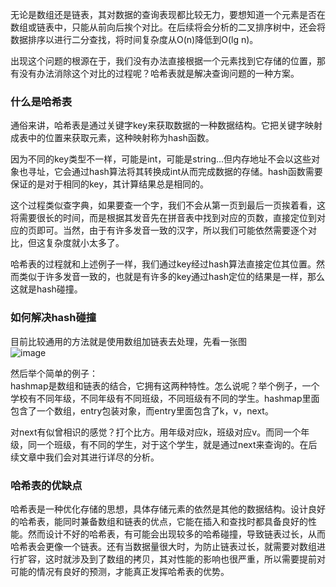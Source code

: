 无论是数组还是链表，其对数据的查询表现都比较无力，要想知道一个元素是否在数组或链表中，只能从前向后挨个对比。在后续将会分析的二叉排序树中，还会将数据排序以进行二分查找，将时间复杂度从O(n)降低到O(lg n)。

出现这个问题的根源在于，我们没有办法直接根据一个元素找到它存储的位置，那有没有办法消除这个对比的过程呢？哈希表就是解决查询问题的一种方案。

### 什么是哈希表
通俗来讲，哈希表是通过关键字key来获取数据的一种数据结构。它把关键字映射成表中的位置来获取元素，这种映射称为hash函数。

因为不同的key类型不一样，可能是int，可能是string...但内存地址不会以这些对象也寻址，它会通过hash算法将其转换成int从而完成数据的存储。hash函数需要保证的是对于相同的key，其计算结果总是相同的。  

这个过程类似查字典，如果要查一个字，我们不会从第一页到最后一页挨着看，这将需要很长的时间，而是根据其发音先在拼音表中找到对应的页数，直接定位到对应的页即可。当然，由于有许多发音一致的汉字，所以我们可能依然需要逐个对比，但这复杂度就小太多了。

哈希表的过程就和上述例子一样，我们通过key经过hash算法直接定位其位置。然而类似于许多发音一致的，也就是有许多的key通过hash定位的结果是一样，那么这就是hash碰撞。  

### 如何解决hash碰撞
目前比较通用的方法就是使用数组加链表去处理，先看一张图   
![image](https://upload-images.jianshu.io/upload_images/1696815-9adc267f0a5f248b.png?imageMogr2/auto-orient/strip%7CimageView2/2/w/507)

然后举个简单的例子：  
hashmap是数组和链表的结合，它拥有这两种特性。怎么说呢？举个例子，一个学校有不同年级，不同年级有不同班级，不同班级有不同的学生。hashmap里面包含了一个数组，entry包装对象，而entry里面包含了k，v，next。

对next有似曾相识的感觉？打个比方。用年级对应k，班级对应v。而同一个年级，同一个班级，有不同的学生，对于这个学生，就是通过next来查询的。在后续文章中我们会对其进行详尽的分析。

### 哈希表的优缺点
哈希表是一种优化存储的思想，具体存储元素的依然是其他的数据结构。设计良好的哈希表，能同时兼备数组和链表的优点，它能在插入和查找时都具备良好的性能。然而设计不好的哈希表，有可能会出现较多的哈希碰撞，导致链表过长，从而哈希表会更像一个链表。还有当数据量很大时，为防止链表过长，就需要对数组进行扩容，这时就涉及到了数组的拷贝，其对性能的影响也很严重，所以需要提前对可能的情况有良好的预测，才能真正发挥哈希表的优势。